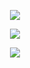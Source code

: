 <p align="center">
  <img src="https://github-readme-stats.vercel.app/api?username=MiTo0o&show_icons=true&theme=gotham" />
</p>
<p align="center">
  <img src="https://github-readme-streak-stats.herokuapp.com/?user=MiTo0o&theme=gotham" />
</p>
<p align="center">
  <img src="https://github-readme-stats.vercel.app/api/top-langs/?username=MiTo0o&layout=compact&theme=gotham" />
</p>

<!-- 

![MiTo0o's GitHub stats](https://github-readme-stats.vercel.app/api?username=MiTo0o&show_icons=true&theme=gotham)
[![GitHub Streak](https://github-readme-streak-stats.herokuapp.com/?user=MiTo0o&theme=gotham)](https://git.io/streak-stats)
![Top Langs](https://github-readme-stats.vercel.app/api/top-langs/?username=MiTo0o&layout=compact&theme=gotham)

 -->
